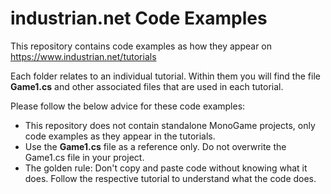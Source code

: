 # industrian.net Code Examples

This repository contains code examples as how they appear on https://www.industrian.net/tutorials

Each folder relates to an individual tutorial. Within them you will find the file **Game1.cs** and other associated files that are used in each tutorial.

Please follow the below advice for these code examples:

- This repository does not contain standalone MonoGame projects, only code examples as they appear in the tutorials.
- Use the **Game1.cs** file as a reference only. Do not overwrite the Game1.cs file in your project.
- The golden rule: Don't copy and paste code without knowing what it does. Follow the respective tutorial to understand what the code does.